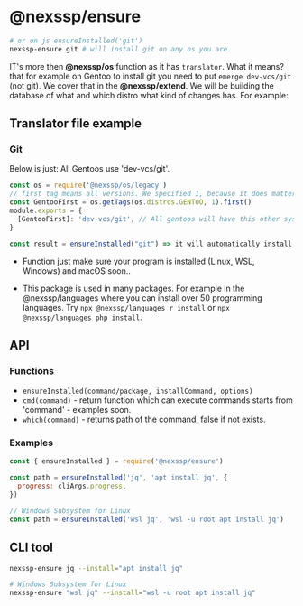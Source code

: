 # @nexssp/ensure

```sh
# or on js ensureInstalled('git')
nexssp-ensure git # will install git on any os you are.
```

IT's more then **@nexssp/os** function as it has `translator`. What it means? that for example on Gentoo to install git you need to put `emerge dev-vcs/git` (not git). We cover that in the **@nexssp/extend**. We will be building the database of what and which distro what kind of changes has. For example:

## Translator file example

### Git

Below is just: All Gentoos use 'dev-vcs/git'.

```js
const os = require('@nexssp/os/legacy')
// first tag means all versions. We specified 1, because it does matter for the first tag
const GentooFirst = os.getTags(os.distros.GENTOO, 1).first()
module.exports = {
  [GentooFirst]: 'dev-vcs/git', // All gentoos will have this other systems has git
}
```

```js
const result = ensureInstalled("git") => it will automatically install git on your machine
```

- Function just make sure your program is installed (Linux, WSL, Windows) and macOS soon..

- This package is used in many packages. For example in the @nexssp/languages where you can install over 50 programming languages. Try `npx @nexssp/languages r install` or `npx @nexssp/languages php install`.

## API

### Functions

- `ensureInstalled(command/package, installCommand, options)`
- `cmd(command)` - return function which can execute commands starts from 'command' - examples soon.
- `which(command)` - returns path of the command, false if not exists.

### Examples

```js
const { ensureInstalled } = require('@nexssp/ensure')

const path = ensureInstalled('jq', 'apt install jq', {
  progress: cliArgs.progress,
})

// Windows Subsystem for Linux
const path = ensureInstalled('wsl jq', 'wsl -u root apt install jq')
```

## CLI tool

```sh
nexssp-ensure jq --install="apt install jq"

# Windows Subsystem for Linux
nexssp-ensure "wsl jq" --install="wsl -u root apt install jq"
```
